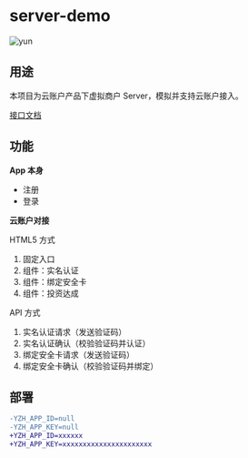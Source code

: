 # server-demo

![yun](https://www.yunzhanghu.com/img/logo.png)

## 用途

本项目为云账户产品下虚拟商户 Server，模拟并支持云账户接入。

[接口文档](yunzhanghu.com)

## 功能

**App 本身**

* 注册
* 登录

**云账户对接**

HTML5 方式

1. 固定入口
2. 组件：实名认证
3. 组件：绑定安全卡
4. 组件：投资达成

API 方式

1. 实名认证请求（发送验证码）
1. 实名认证确认（校验验证码并认证）
1. 绑定安全卡请求（发送验证码）
1. 绑定安全卡确认（校验验证码并绑定）

## 部署

```diff
-YZH_APP_ID=null
-YZH_APP_KEY=null
+YZH_APP_ID=xxxxxx
+YZH_APP_KEY=xxxxxxxxxxxxxxxxxxxxxx
```
